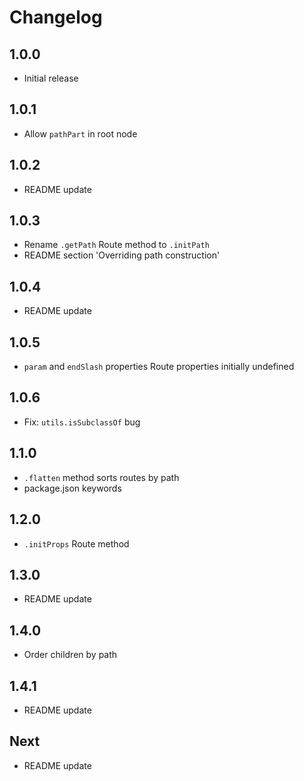 # Changelog

## 1.0.0

* Initial release

## 1.0.1

* Allow `pathPart` in root node

## 1.0.2

* README update

## 1.0.3

* Rename `.getPath` Route method to `.initPath`
* README section 'Overriding path construction'

## 1.0.4

* README update

## 1.0.5

* `param` and `endSlash` properties Route properties initially undefined

## 1.0.6

* Fix: `utils.isSubclassOf` bug

## 1.1.0

* `.flatten` method sorts routes by path
* package.json keywords

## 1.2.0

* `.initProps` Route method

## 1.3.0

* README update

## 1.4.0

* Order children by path

## 1.4.1

* README update

## Next

* README update
